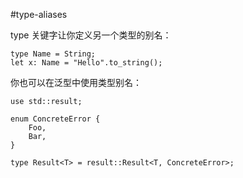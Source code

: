 #type-aliases

type 关键字让你定义另一个类型的别名：

    type Name = String;
    let x: Name = "Hello".to_string();
    
    
你也可以在泛型中使用类型别名：

    use std::result;

    enum ConcreteError {
        Foo,
        Bar,
    }

    type Result<T> = result::Result<T, ConcreteError>;
